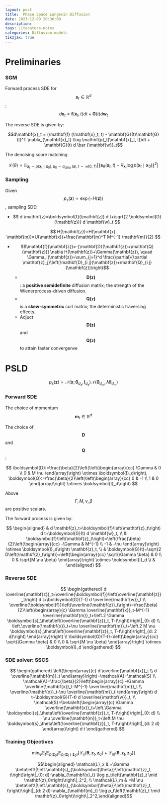 ```yaml
---
layout: post
title:  Phase Space Langevin Diffusion
date: 2023-12-09 20:36:00
description: 
tags: Literature-notes
categories: Diffusion-models
tikzjax: true
---
```


# Preliminaries

### SGM

Forward process SDE for $$\mathbf{x}_t \in \mathbb{R}^d$$: $$d\mathbf{x}_t = \mathbf{f}(\mathbf{x}_t, t) dt + \mathbf{G}(t) d \mathbf{w}_t$$

The reverse SDE is given by:

$$d\mathbf{x}_t = (\mathbf{f} (\mathbf{x}_t, t) - \mathbf{G}(t)\mathbf{G}(t)^T  \nabla_{\mathbf{x}_t} \log \mathbf{p}_t(\mathbf{x}_t, t))dt + \mathbf{G}(t) d \bar {\mathbf{w}}_t$$

The denoising score matching:

$$\mathcal{L}(\theta)=\mathbb{E}_{\mathbf{x}_t \sim p\left(\mathbf{x}_t \mid \mathbf{x}_0\right), \mathbf{x}_0 \sim q_{\text {data }}(\mathbf{x}), t \sim \mathcal{U}(0, T)}\left[\left\|\mathbf{s}_\theta\left(\mathbf{x}_t, t\right)-\nabla_{\mathbf{x}_t} \log p\left(\mathbf{x}_t \mid \mathbf{x}_0\right)\right\|^2\right]$$

### Sampling

Given $$p_s(\mathbf{z}) \propto \exp(- H(\mathbf{z}))$$, sampling SDE:

- $$
d \mathbf{z}=\boldsymbol{f}(\mathbf{z}) d t+\sqrt{2 \boldsymbol{D}(\mathbf{z})} d \mathbf{w}_t
$$

$$
H(\mathbf{z})=H(\mathbf{x}, \mathbf{m})=U(\mathbf{x})+\frac{\mathbf{m}^T M^{-1} \mathbf{m}}{2}
$$

- $$\mathbf{f}(\mathbf{z})=-[\mathbf{D}(\mathbf{z})+\mathbf{Q}(\mathbf{z})] \nabla H(\mathbf{z})+\Gamma(\mathbf{z}), \quad \Gamma_i(\mathbf{z})=\sum_{j=1}^d \frac{\partial}{\partial \mathbf{z}_j}\left(\mathbf{D}_{i j}(\mathbf{z})+\mathbf{Q}_{i j}(\mathbf{z})\right)$$

   - $$\mathbf{D(z)}$$: a **positive semideﬁnite** diffusion matrix; the strength of the Wienerprocess-driven diffusion. 
   - $$\mathbf{Q(z)}$$ is a **skew-symmetric** curl matrix; the deterministic traversing effects.
   - Adjuct $$\mathbf{D(z)}$$and $$\mathbf{Q(z)}$$to attain faster convergenve


# PSLD

$$p_s(\mathbf{z})=\mathcal{N}\left(\mathbf{x} ; \mathbf{0}_{d_x}, \boldsymbol{I}_{d_x}\right) \mathcal{N}\left(\mathbf{0}_{d_m}, M \boldsymbol{I}_{d_m}\right)$$

### Forward SDE

The choice of momentum $$\mathbf{m}_t\in \mathbb{R}^d$$

The choice of $$\mathbf{D}$$and $$\mathbf{Q}$$:

$$
\boldsymbol{D}:=\frac{\beta}{2}\left(\left(\begin{array}{cc}
\Gamma & 0 \\
0 & M \nu
\end{array}\right) \otimes \boldsymbol{I}_d\right), \boldsymbol{Q}:=\frac{\beta}{2}\left(\left(\begin{array}{cc}
0 & -1 \\
1 & 0
\end{array}\right) \otimes \boldsymbol{I}_d\right)
$$

Above $$\Gamma, \, M, \, v, \, \beta$$are positive scalars.

The forward process is given by:

$$
\begin{aligned}
& d \mathbf{z}_t=\boldsymbol{f}\left(\mathbf{z}_t\right) d t+\boldsymbol{G}(t) d \mathbf{w}_t, \\
& \boldsymbol{f}\left(\mathbf{z}_t\right)=\left(\frac{\beta}{2}\left(\begin{array}{cc}
-\Gamma & M^{-1} \\
-1 & -\nu
\end{array}\right) \otimes \boldsymbol{I}_d\right) \mathbf{z}_t, \\
& \boldsymbol{G}(t)=\sqrt{2 D\left(\mathbf{z}_t\right)}=\left(\begin{array}{cc}
\sqrt{\Gamma \beta} & 0 \\
0 & \sqrt{M \nu \beta}
\end{array}\right) \otimes \boldsymbol{I}_d \\
&
\end{aligned}
$$

### Reverse SDE

$$
\begin{gathered}
d \overline{\mathbf{z}}_t=\overline{\boldsymbol{f}}\left(\overline{\mathbf{z}}_t\right) d t+\boldsymbol{G}(T-t) d \overline{\mathbf{w}}_t \\
\overline{\boldsymbol{f}}\left(\overline{\mathbf{z}}_t\right)=\frac{\beta}{2}\left(\begin{array}{c}
\Gamma \overline{\mathbf{x}}_t-M^{-1} \overline{\mathbf{m}}_t+\left.2 \Gamma \boldsymbol{s}_\theta\left(\overline{\mathbf{z}}_t, T-t\right)\right|_{0: d} \\
\left.\overline{\mathbf{x}}_t+\nu \overline{\mathbf{m}}_t+\left.2 M \nu \boldsymbol{s}_\theta\left(\overline{\mathbf{z}}_t, T-t\right)\right|_{d: 2 d}\right)
\end{array}\right) \\
\boldsymbol{G}(T-t)=\left(\begin{array}{cc}
\sqrt{\Gamma \beta} & 0 \\
0 & \sqrt{M \nu \beta}
\end{array}\right) \otimes \boldsymbol{I}_d
\end{gathered}
$$

### SDE solver: SSCS

$$
\begin{gathered}
\left(\begin{array}{c}
d \overline{\mathbf{x}}_t \\
d \overline{\mathbf{m}}_t
\end{array}\right)=\mathcal{A}+\mathcal{S} \\
\mathcal{A}=\frac{\beta}{2}\left(\begin{array}{c}
-\Gamma \overline{\mathbf{x}}_t-M^{-1} \overline{\mathbf{m}}_t \\
\overline{\mathbf{x}}_t-\nu \overline{\mathbf{m}}_t
\end{array}\right) d t+\boldsymbol{G}(T-t) d \overline{\mathbf{w}}_t, \\
\mathcal{S}=\beta\left(\begin{array}{c}
\Gamma \overline{\mathbf{x}}_t+\left.\Gamma \boldsymbol{s}_\theta\left(\overline{\mathbf{z}}_t, T-t\right)\right|_{0: d} \\
\nu \overline{\mathbf{m}}_t+\left.M \nu \boldsymbol{s}_\theta\left(\overline{\mathbf{z}}_t, T-t\right)\right|_{d: 2 d}
\end{array}\right) d t
\end{gathered}
$$

### Training Objectives

$$\min _{\boldsymbol{\theta}} \mathbb{E}_t \mathbb{E}_{p\left(\mathbf{z}_0\right)} \mathbb{E}_{p_t\left(\mathbf{z}_t \mid \mathbf{z}_0\right)}\left[\mathcal{L}_x\left(\boldsymbol{\theta}, \mathbf{z}_t, \mathbf{z}_0\right)+\mathcal{L}_m\left(\boldsymbol{\theta}, \mathbf{z}_t, \mathbf{z}_0\right)\right]$$

$$\begin{aligned} \mathcal{L}_x & =\Gamma \beta\left\|\left.\mathbf{s}_{\boldsymbol{\theta}}\left(\mathbf{z}_t, t\right)\right|_{0: d}-\nabla_{\mathbf{x}_t} \log p_t\left(\mathbf{z}_t \mid \mathbf{z}_0\right)\right\|_2^2, \\ \mathcal{L}_m & =M \nu \beta\left\|\left.\mathbf{s}_{\boldsymbol{\theta}}\left(\mathbf{z}_t, t\right)\right|_{d: 2 d}-\nabla_{\mathbf{m}_t} \log p_t\left(\mathbf{z}_t \mid \mathbf{z}_0\right)\right\|_2^2,\end{aligned}$$
